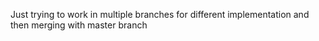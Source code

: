 Just trying to work in multiple branches for different implementation and then merging with master branch